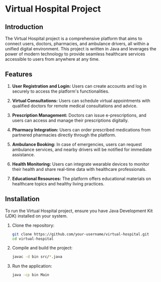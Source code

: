 # Virtual Hospital Project

## Introduction

The Virtual Hospital project is a comprehensive platform that aims to connect users, doctors, pharmacies, and ambulance drivers, all within a unified digital environment. This project is written in Java and leverages the power of modern technology to provide seamless healthcare services accessible to users from anywhere at any time.

## Features

1. **User Registration and Login:** Users can create accounts and log in securely to access the platform's functionalities.

2. **Virtual Consultations:** Users can schedule virtual appointments with qualified doctors for remote medical consultations and advice.

3. **Prescription Management:** Doctors can issue e-prescriptions, and users can access and manage their prescriptions digitally.

4. **Pharmacy Integration:** Users can order prescribed medications from partnered pharmacies directly through the platform.

5. **Ambulance Booking:** In case of emergencies, users can request ambulance services, and nearby drivers will be notified for immediate assistance.

6. **Health Monitoring:** Users can integrate wearable devices to monitor their health and share real-time data with healthcare professionals.

7. **Educational Resources:** The platform offers educational materials on healthcare topics and healthy living practices.

## Installation

To run the Virtual Hospital project, ensure you have Java Development Kit (JDK) installed on your system.

1. Clone the repository:
   ```bash
   git clone https://github.com/your-username/virtual-hospital.git
   cd virtual-hospital
   ```

2. Compile and build the project:
   ```bash
   javac -d bin src/*.java
   ```

3. Run the application:
   ```bash
   java -cp bin Main
   ```

